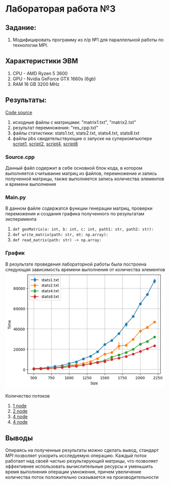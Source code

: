 # Лабораторая работа №3

## Задание: 
1. Модифицировать программу из л/р №1 для параллельной работы по технологии MPI.

## Характеристики ЭВМ
1. CPU - AMD Ryzen 5 3600
2. GPU - Nvidia GeForce GTX 1660s (6gb)
3. RAM 16 GB 3200 MHz

## Результаты: 
[Code source](https://github.com/c0de1sl1fe/multithreading/tree/main/lab2)
1. исходные файлы с матрицами: "matrix1.txt", "matrix2.txt" 
2. результат перемножения: "res_cpp.txt"
3. файлы статистики: stats1.txt, stats2.txt, stats4.txt, stats8.txt
4. файлы pbs свидетельствующие о запуске на суперкомпьютере [script1](script1.pbs), [script2](script2.pbs), [script4](script4.pbs), [script8](script8.pbs)

### Source.cpp
Данный файл содержит в себе основной блок кода, в котором выполняется считывание матриц из файлов, перемножение и запись полученной матрицы, также выполняется запись количества элементов и времени выполнения<br>


### Main.py
В данном файле содержатся функции генерации матриц, проверки переможения и создания графика полученного по результатам эксперимента

1. `def genMatrix(a: int, b: int, c: int, path1: str, path2: str):`
2. `def write_matrix(path: str, mt: np.array):`
3. `def read_matrix(path: str) -> np.array:`

### График 
В результате проведения лабораторной работы была построена следующая зависимость времени выполнения от количества элементов<br>
![alt text](utils/output.png)

Количество потоков
1. [1 node](utils/stats1.txt)
2. [2 node](utils/stats2.txt)
3. [4 node](utils/stats4.txt)
4. [4 node](utils/stats8.txt)


## Выводы
Опираясь на полученные результаты можно сделать вывод, стандарт _MPI_ позволяет ускорить исследуемую операцию. Каждый поток работает над своей частью результирующей матрицы, что позволяет эффективнее использовать вычислительные ресурсы и уменьшить время выполнения операции умножения, причем увеличение количества поток положительно сказывается на производительности
